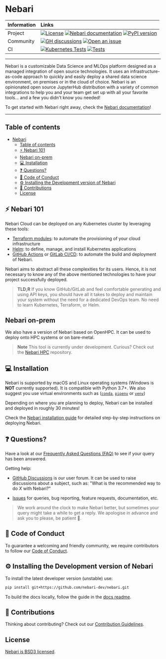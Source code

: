 # Nebari

| Information | Links |
| :---------- | :-----|
|   Project   | [![License](https://img.shields.io/badge/License-BSD%203--Clause-gray.svg?colorA=2D2A56&colorB=5936D9&style=flat.svg)](https://opensource.org/licenses/BSD-3-Clause) [![Nebari documentation](https://img.shields.io/badge/%F0%9F%93%96%20Read-the%20docs-gray.svg?colorA=2D2A56&colorB=5936D9&style=flat.svg)](https://nebari.dev) [![PyPI version](https://badge.fury.io/py/qhub.svg)](https://badge.fury.io/py/qhub) |
|  Community  | [![GH discussions](https://img.shields.io/badge/%F0%9F%92%AC%20-Participate%20in%20discussions-gray.svg?colorA=2D2A56&colorB=5936D9&style=flat.svg)](https://github.com/nebari-dev/nebari/discussions) [![Open an issue](https://img.shields.io/badge/%F0%9F%93%9D%20Open-an%20issue-gray.svg?colorA=2D2A56&colorB=5936D9&style=flat.svg)](https://github.com/nebari-dev/nebari/issues/new/choose) |
|     CI      | [![Kubernetes Tests](https://github.com/Quansight/qhub/actions/workflows/kubernetes_test.yaml/badge.svg)](https://github.com/Quansight/qhub/actions/workflows/kubernetes_test.yaml) [![Tests](https://github.com/Quansight/qhub/actions/workflows/test.yaml/badge.svg)](https://github.com/Quansight/qhub/actions/workflows/test.yaml) |

---

Nebari is a customizable Data Science and MLOps platform designed as a managed integration of open source technologies.
It uses an infrastructure-as-code approach to quickly and easily deploy a shared data science environment, on premises
or in the cloud of choice. Nebari is an opinionated open source JupyterHub distribution with a variety of common
integrations to help you and your team get set up with all your favorite tools... and a few you didn't know you
needed!

To get started with Nebari right away, check the [Nebari documentation](https://www.nebari.dev)!

---

## Table of contents

- [Nebari](#nebari)
  - [Table of contents](#table-of-contents)
  - [:zap: Nebari 101](#zap-nebari-101)
  - [Nebari on-prem](#nebari-on-prem)
  - [:computer: Installation](#computer-installation)
  - [:question: Questions?](#question-questions)
  - [:book: Code of Conduct](#book-code-of-conduct)
  - [:gear: Installing the Development version of Nebari](#gear-installing-the-development-version-of-nebari)
  - [:raised_hands: Contributions](#raised_hands-contributions)
  - [License](#license)

## :zap: Nebari 101

Nebari Cloud can be deployed on any Kubernetes cluster by leveraging these tools:

- [Terraform modules](https://www.terraform.io/): to automate the provisioning of your cloud infrastructure
- [Helm](https://helm.sh/): to define, manage, and install Kubernetes applications
- [GitHub Actions](https://docs.github.com/en/free-pro-team@latest/actions) or
[GitLab CI/CD](https://docs.gitlab.com/ee/ci/quick_start/index.html): to automate the build and deployment of Nebari.

Nebari aims to abstract all these complexities for its users. Hence, it is not necessary to know any of the above
mentioned technologies to have your project successfully deployed.

> **TLD;R**
> If you know GitHub/GitLab and feel comfortable generating and using API keys, you should have all it takes to deploy
> and maintain your system without the need for a dedicated DevOps team. No need to learn Kubernetes, Terraform, or Helm.

## Nebari on-prem

We also have a version of Nebari based on OpenHPC. It can be used to deploy onto HPC systems or on bare-metal.

> **Note**
> This tool is currently under development. Curious? Check out the [Nebari HPC](https://github.com/Quansight/qhub-hpc) repository.

## :computer: Installation

Nebari is supported by macOS and Linux operating systems (Windows is **NOT** currently supported). It is compatible
with Python 3.7+. We also suggest you use virtual environments such as
([`conda`](https://docs.conda.io/en/latest/), [`pipenv`](https://github.com/pypa/pipenv) or
  [`venv`](https://docs.python.org/3/library/venv.html))

Depending on where you are planning to deploy, Nebari can be installed and
deployed in roughly 30 minutes!

Check the [Nebari installation guide]() for detailed step-by-step instructions on deploying Nebari.

## :question: Questions?

Have a look at our [Frequently Asked Questions (FAQ)](docs/source/user_guide/faq.md) to see if your query has been answered.

Getting help:

- [GitHub Discussions](https://github.com/nebari-dev/nebari/discussions) is our user forum. It can be used to raise
discussions about a subject, such as: "What is the recommended way to do _X_ with Nebari?"

- [Issues](https://github.com/nebari-dev/nebari/issues/new/choose) for queries, bug reporting, feature requests,
documentation, etc.

> We work around the clock to make Nebari better, but sometimes your query might take a while to get a reply. We
> apologise in advance and ask you to please, be patient :pray:.

## :book: Code of Conduct

To guarantee a welcoming and friendly community, we require contributors to follow our
[Code of Conduct](https://github.com/Quansight/.github/blob/master/CODE_OF_CONDUCT.md).

## :gear: Installing the Development version of Nebari

To install the latest developer version (unstable) use:

```bash
pip install git+https://github.com/nebari-dev/nebari.git
```

To build the docs locally, follow the guide in the [docs readme](docs/README).

## :raised_hands: Contributions

Thinking about contributing? Check out our
[Contribution Guidelines](https://github.com/nebari-dev/nebari/blob/main/CONTRIBUTING.md).

## License

[Nebari is BSD3 licensed](LICENSE).
